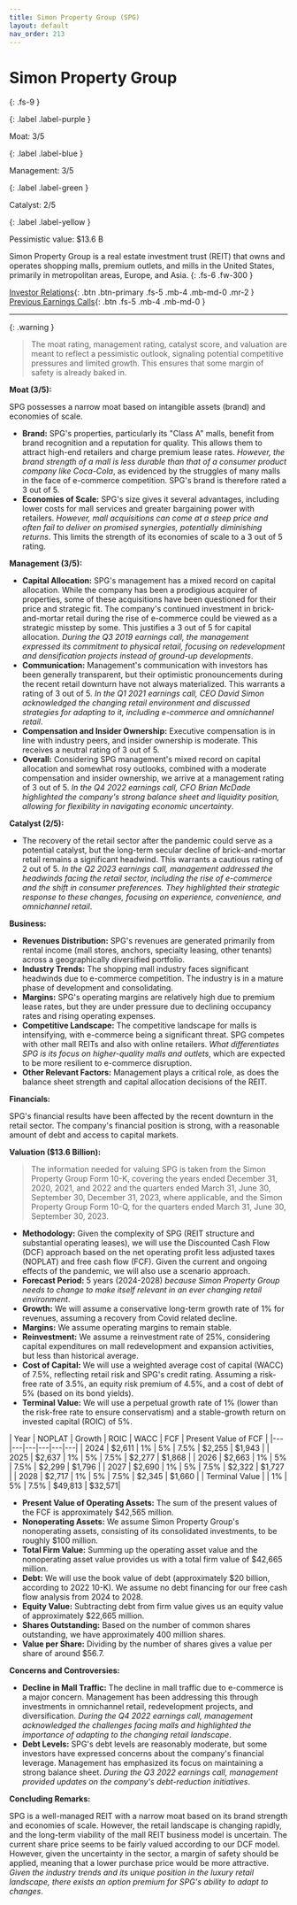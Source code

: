 ```yaml
---
title: Simon Property Group (SPG)
layout: default
nav_order: 213
---
```


# Simon Property Group
{: .fs-9 }

{: .label .label-purple }

Moat: 3/5

{: .label .label-blue }

Management: 3/5

{: .label .label-green }

Catalyst: 2/5

{: .label .label-yellow }

Pessimistic value: $13.6 B

Simon Property Group is a real estate investment trust (REIT) that owns and operates shopping malls, premium outlets, and mills in the United States, primarily in metropolitan areas, Europe, and Asia.
{: .fs-6 .fw-300 }

[Investor Relations](https://www.google.com/search?q=SPG+investor+relations){: .btn .btn-primary .fs-5 .mb-4 .mb-md-0 .mr-2 }
[Previous Earnings Calls](https://discountingcashflows.com/company/SPG/transcripts/){: .btn .fs-5 .mb-4 .mb-md-0 }

---

{: .warning } 
>The moat rating, management rating, catalyst score, and valuation are meant to reflect a pessimistic outlook, signaling potential competitive pressures and limited growth. This ensures that some margin of safety is already baked in.


**Moat (3/5):**

SPG possesses a narrow moat based on intangible assets (brand) and economies of scale. 

* **Brand:** SPG's properties, particularly its "Class A" malls, benefit from brand recognition and a reputation for quality. This allows them to attract high-end retailers and charge premium lease rates. *However, the brand strength of a mall is less durable than that of a consumer product company like Coca-Cola*, as evidenced by the struggles of many malls in the face of e-commerce competition. SPG's brand is therefore rated a 3 out of 5.
* **Economies of Scale:**  SPG's size gives it several advantages, including lower costs for mall services and greater bargaining power with retailers. *However, mall acquisitions can come at a steep price and often fail to deliver on promised synergies, potentially diminishing returns*. This limits the strength of its economies of scale to a 3 out of 5 rating.


**Management (3/5):**

* **Capital Allocation:** SPG's management has a mixed record on capital allocation. While the company has been a prodigious acquirer of properties, some of these acquisitions have been questioned for their price and strategic fit.  The company's continued investment in brick-and-mortar retail during the rise of e-commerce could be viewed as a strategic misstep by some.  This justifies a 3 out of 5 for capital allocation. *During the Q3 2019 earnings call, the management expressed its commitment to physical retail, focusing on redevelopment and densification projects instead of ground-up developments*.
* **Communication:** Management's communication with investors has been generally transparent, but their optimistic pronouncements during the recent retail downturn have not always materialized. This warrants a rating of 3 out of 5. *In the Q1 2021 earnings call, CEO David Simon acknowledged the changing retail environment and discussed strategies for adapting to it, including e-commerce and omnichannel retail*. 
* **Compensation and Insider Ownership:** Executive compensation is in line with industry peers, and insider ownership is moderate. This receives a neutral rating of 3 out of 5.
* **Overall:** Considering SPG management's mixed record on capital allocation and somewhat rosy outlooks, combined with a moderate compensation and insider ownership, we arrive at a management rating of 3 out of 5. *In the Q4 2022 earnings call, CFO Brian McDade highlighted the company's strong balance sheet and liquidity position, allowing for flexibility in navigating economic uncertainty*.

**Catalyst (2/5):**

* The recovery of the retail sector after the pandemic could serve as a potential catalyst, but the long-term secular decline of brick-and-mortar retail remains a significant headwind. This warrants a cautious rating of 2 out of 5. *In the Q2 2023 earnings call, management addressed the headwinds facing the retail sector, including the rise of e-commerce and the shift in consumer preferences.  They highlighted their strategic response to these changes, focusing on experience, convenience, and omnichannel retail*.

**Business:**

* **Revenues Distribution:** SPG's revenues are generated primarily from rental income (mall stores, anchors, specialty leasing, other tenants) across a geographically diversified portfolio.
* **Industry Trends:** The shopping mall industry faces significant headwinds due to e-commerce competition. The industry is in a mature phase of development and consolidating.
* **Margins:** SPG's operating margins are relatively high due to premium lease rates, but they are under pressure due to declining occupancy rates and rising operating expenses.
* **Competitive Landscape:** The competitive landscape for malls is intensifying, with e-commerce being a significant threat. SPG competes with other mall REITs and also with online retailers. *What differentiates SPG is its focus on higher-quality malls and outlets*, which are expected to be more resilient to e-commerce disruption.
* **Other Relevant Factors:** Management plays a critical role, as does the balance sheet strength and capital allocation decisions of the REIT.

**Financials:**

SPG's financial results have been affected by the recent downturn in the retail sector. The company's financial position is strong, with a reasonable amount of debt and access to capital markets. 

**Valuation ($13.6 Billion):**

>The information needed for valuing SPG is taken from the Simon Property Group Form 10-K, covering the years ended December 31, 2020, 2021, and 2022 and the quarters ended March 31, June 30, September 30, December 31, 2023, where applicable, and the Simon Property Group Form 10-Q, for the quarters ended March 31, June 30, September 30, 2023.

* **Methodology:** Given the complexity of SPG (REIT structure and substantial operating leases), we will use the Discounted Cash Flow (DCF) approach based on the net operating profit less adjusted taxes (NOPLAT) and free cash flow (FCF). Given the current and ongoing effects of the pandemic, we will also use a scenario approach.
* **Forecast Period:** 5 years (2024-2028) *because Simon Property Group needs to change to make itself relevant in an ever changing retail environment*.
* **Growth:** We will assume a conservative long-term growth rate of 1% for revenues, assuming a recovery from Covid related decline.
* **Margins:** We assume operating margins to remain stable.
* **Reinvestment:**  We assume a reinvestment rate of 25%, considering capital expenditures on mall redevelopment and expansion activities, but less than historical average.
* **Cost of Capital:**  We will use a weighted average cost of capital (WACC) of 7.5%, reflecting retail risk and SPG's credit rating. Assuming a risk-free rate of 3.5%, an equity risk premium of 4.5%, and a cost of debt of 5% (based on its bond yields).
* **Terminal Value:**  We will use a perpetual growth rate of 1% (lower than the risk-free rate to ensure conservatism)  and a stable-growth return on invested capital (ROIC) of 5%.

| Year | NOPLAT  | Growth | ROIC | WACC | FCF | Present Value of FCF |
|---|---|---|---|---|---|
| 2024 | $2,611 | 1% | 5% | 7.5% | $2,255 | $1,943 |
| 2025 | $2,637 | 1% | 5% | 7.5% | $2,277 | $1,868 |
| 2026 | $2,663 | 1% | 5% | 7.5% | $2,299 | $1,796 |
| 2027 | $2,690 | 1% | 5% | 7.5% | $2,322 | $1,727 |
| 2028 | $2,717 | 1% | 5% | 7.5% | $2,345 | $1,660 |
| Terminal Value |  | 1% | 5% | 7.5% | $49,813 | $32,571|


* **Present Value of Operating Assets:**  The sum of the present values of the FCF is approximately $42,565 million.
* **Nonoperating Assets:**  We assume Simon Property Group's nonoperating assets, consisting of its consolidated investments, to be roughly $100 million. 
* **Total Firm Value:** Summing up the operating asset value and the nonoperating asset value provides us with a total firm value of $42,665 million.
* **Debt:** We will use the book value of debt (approximately $20 billion, according to 2022 10-K). We assume no debt financing for our free cash flow analysis from 2024 to 2028.
* **Equity Value:**  Subtracting debt from firm value gives us an equity value of approximately $22,665 million.
* **Shares Outstanding:** Based on the number of common shares outstanding, we have approximately 400 million shares.
* **Value per Share:**  Dividing by the number of shares gives a value per share of around $56.7.



**Concerns and Controversies:**

* **Decline in Mall Traffic:**  The decline in mall traffic due to e-commerce is a major concern. Management has been addressing this through investments in omnichannel retail, redevelopment projects, and diversification. *During the Q4 2022 earnings call, management acknowledged the challenges facing malls and highlighted the importance of adapting to the changing retail landscape*.
* **Debt Levels:** SPG's debt levels are reasonably moderate, but some investors have expressed concerns about the company's financial leverage. Management has emphasized its focus on maintaining a strong balance sheet. *During the Q3 2022 earnings call, management provided updates on the company's debt-reduction initiatives*.

**Concluding Remarks:**

SPG is a well-managed REIT with a narrow moat based on its brand strength and economies of scale.  However, the retail landscape is changing rapidly, and the long-term viability of the mall REIT business model is uncertain.  The current share price seems to be fairly valued according to our DCF model. However, given the uncertainty in the sector, a margin of safety should be applied, meaning that a lower purchase price would be more attractive. *Given the industry trends and its unique position in the luxury retail landscape, there exists an option premium for SPG's ability to adapt to changes*.